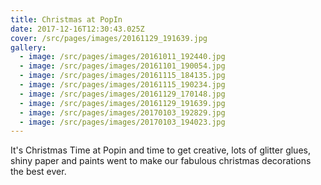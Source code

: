 ```yaml
---
title: Christmas at PopIn
date: 2017-12-16T12:30:43.025Z
cover: /src/pages/images/20161129_191639.jpg
gallery:
  - image: /src/pages/images/20161011_192440.jpg
  - image: /src/pages/images/20161101_190054.jpg
  - image: /src/pages/images/20161115_184135.jpg
  - image: /src/pages/images/20161115_190234.jpg
  - image: /src/pages/images/20161129_170148.jpg
  - image: /src/pages/images/20161129_191639.jpg
  - image: /src/pages/images/20170103_192829.jpg
  - image: /src/pages/images/20170103_194023.jpg
---
```

It's Christmas Time at Popin and time to get creative, lots of glitter glues, shiny paper and paints went to make our fabulous christmas decorations the best ever.
